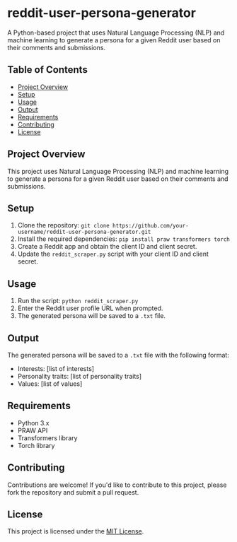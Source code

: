 # reddit-user-persona-generator
A Python-based project that uses Natural Language Processing (NLP) and machine learning to generate a persona for a given Reddit user based on their comments and submissions.
## Table of Contents
* [Project Overview](#project-overview)
* [Setup](#setup)
* [Usage](#usage)
* [Output](#output)
* [Requirements](#requirements)
* [Contributing](#contributing)
* [License](#license)

## Project Overview
This project uses Natural Language Processing (NLP) and machine learning to generate a persona for a given Reddit user based on their comments and submissions.

## Setup
1. Clone the repository: `git clone https://github.com/your-username/reddit-user-persona-generator.git`
2. Install the required dependencies: `pip install praw transformers torch`
3. Create a Reddit app and obtain the client ID and client secret.
4. Update the `reddit_scraper.py` script with your client ID and client secret.

## Usage
1. Run the script: `python reddit_scraper.py`
2. Enter the Reddit user profile URL when prompted.
3. The generated persona will be saved to a `.txt` file.

## Output
The generated persona will be saved to a `.txt` file with the following format:

* Interests: [list of interests]
* Personality traits: [list of personality traits]
* Values: [list of values]

## Requirements
* Python 3.x
* PRAW API
* Transformers library
* Torch library

## Contributing
Contributions are welcome! If you'd like to contribute to this project, please fork the repository and submit a pull request.

## License
This project is licensed under the [MIT License](https://opensource.org/licenses/MIT).
